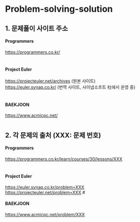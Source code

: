 # Problem-solving-solution
## 1. 문제풀이 사이트 주소
#### Programmers
https://programmers.co.kr/
  #
#### Project Euler
https://projecteuler.net/archives (원본 사이트)  
https://euler.synap.co.kr/        (번역 사이트, 사이냅소프트 社에서 운영 중) 
  #
#### BAEKJOON
https://www.acmicpc.net/
  #
  #
## 2. 각 문제의 출처 (XXX: 문제 번호)  
#### Programmers
https://programmers.co.kr/learn/courses/30/lessons/XXX
  #
#### Project Euler  
https://euler.synap.co.kr/problem=XXX 
https://projecteuler.net/problem=XXX
    #
#### BAEKJOON  
https://www.acmicpc.net/problem/XXX
